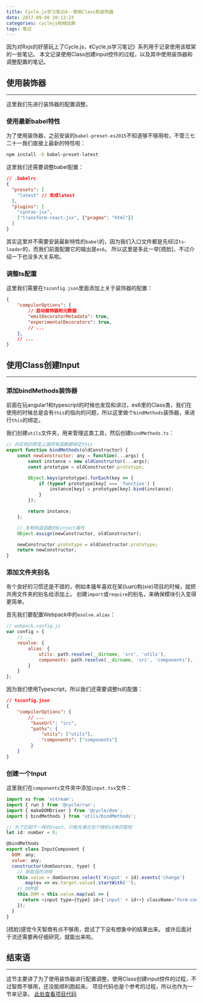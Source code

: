 ```yaml
---
title: Cycle.js学习笔记4--使用Class和装饰器
date: 2017-09-08 20:12:23
categories: cyclejs哈根达斯
tags: 笔记
---
```

因为对Rxjs的好感玩上了Cycle.js，《Cycle.js学习笔记》系列用于记录使用该框架的一些笔记。
本文记录使用Class创建input控件的过程，以及其中使用装饰器和调整配置的笔记。
<!--more-->

## 使用装饰器
---
这里我们先进行装饰器的配置调整。

### 使用最新babel特性
为了使用装饰器，之前安装的`babel-preset-es2015`不知道够不够用啦，不管三七二十一我们直接上最新的特性啦：

``` bash
npm install -D babel-preset-latest
```

这里我们还需要调整babel配置：

``` json
// .babelrc
{
  "presets": [
    "latest" // 改成latest
  ],
  "plugins": [
    "syntax-jsx",
    ["transform-react-jsx", {"pragma": "html"}]
  ]
}
```

其实这里并不需要安装最新特性的`babel`的，因为我们入口文件都是先经过`ts-loader`的，而我们前面配置它的输出是`es6`。
所以这里是多此一举[捂脸]，不过介绍一下也没多大关系啦。

### 调整ts配置
这里我们需要在`tsconfig.json`里面添加上关于装饰器的配置：

``` json
{
    "compilerOptions": {
        // 启动装饰器和元数据
        "emitDecoratorMetadata": true,
        "experimentalDecorators": true,
        // ...
    },
    // ...
}
```

## 使用Class创建Input
---

### 添加bindMethods装饰器
前面在玩angular1和typescript的时候也发现和讲过，es6里的Class类，我们在使用的时候总是会有`this`的指向的问题，所以这里做个`bindMethods`装饰器，来进行`this`的绑定。

我们创建`utils`文件夹，用来管理这类工具，然后创建`bindMethods.ts`：

``` js
// 将实例的原型上面所有函数都绑定this
export function bindMethods(oldConstructor) {
    const newConstructor: any = function(...args) {
        const instance = new oldConstructor(...args);
        const prototype = oldConstructor.prototype;

        Object.keys(prototype).forEach(key => {
            if (typeof prototype[key] === 'function') {
                instance[key] = prototype[key].bind(instance);
            }
        });

        return instance;
    };

    // 复制构造函数的$inject属性
    Object.assign(newConstructor, oldConstructor);

    newConstructor.prototype = oldConstructor.prototype;
    return newConstructor;
}
```

### 添加文件夹别名
有个良好的习惯还是不错的，例如本骚年喜欢在架(luan)构(xie)项目的时候，就把共用文件夹的别名给添加上。
创建`import`或`require`的别名，来确保模块引入变得更简单。

首先我们要配置Webpack中的`esolve.alias`：

``` js
// webpack.config.js
var config = {
    // ...
    resolve: {
        alias: {
            utils: path.resolve(__dirname, 'src', 'utils'),
            components: path.resolve(__dirname, 'src', 'components'),
        }
    }
};
```

因为我们使用Typescript，所以我们还需要调整ts的配置：

``` json
// tsconfig.json
{
    "compilerOptions": {
        // ...
         "baseUrl": "src",
         "paths": {
             "utils": ["utils"],
             "components": ["components"]
         }
    }
}
```

### 创建一个Input
这里我们在`components`文件夹中添加`input.tsx`文件：

``` js
import xs from 'xstream';
import { run } from '@cycle/run';
import { makeDOMDriver } from '@cycle/dom';
import { bindMethods } from 'utils/bindMethods';

// 为了匹配不一样的input，只能先凑合加个随机id来匹配啦
let id: number = 0;

@bindMethods
export class InputComponent {
  DOM: any;
  value: any;
  constructor(domSources, type) {
    // 获取值的流呀
    this.value = domSources.select('#input' + id).events('change')
      .map(ev => ev.target.value).startWith('');
    // DOM值
    this.DOM = this.value.map(val => {
      return <input type={type} id={'input' + id++} className="form-control" value={val} />;
    });
  }
}
```

[捂脸]感觉今天智商有点不够用，尝试了下没有想象中的结果出来。
或许后面对于流还需要再仔细研究，就能出来啦。

## 结束语
-----
这节主要讲了为了使用装饰器进行配置调整，使用Class创建input控件的过程，不过智商不够用，还没能顺利跑起来。
项目代码也是个参考的过程，所以也作为一节来记录。
[此处查看项目代码](https://github.com/godbasin/godbasin.github.io/tree/blog-codes/cyclejs-notes/4-use-class-build-input)